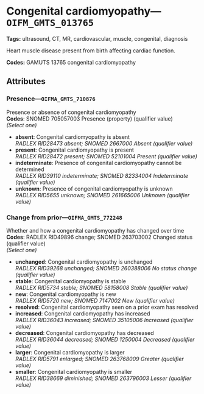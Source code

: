 # Congenital cardiomyopathy—`OIFM_GMTS_013765`

**Tags:** ultrasound, CT, MR, cardiovascular, muscle, congenital, diagnosis

Heart muscle disease present from birth affecting cardiac function.

**Codes:** GAMUTS 13765 congenital cardiomyopathy

## Attributes

### Presence—`OIFMA_GMTS_710876`

Presence or absence of congenital cardiomyopathy  
**Codes**: SNOMED 705057003 Presence (property) (qualifier value)  
*(Select one)*

- **absent**: Congenital cardiomyopathy is absent  
_RADLEX RID28473 absent; SNOMED 2667000 Absent (qualifier value)_
- **present**: Congenital cardiomyopathy is present  
_RADLEX RID28472 present; SNOMED 52101004 Present (qualifier value)_
- **indeterminate**: Presence of congenital cardiomyopathy cannot be determined  
_RADLEX RID39110 indeterminate; SNOMED 82334004 Indeterminate (qualifier value)_
- **unknown**: Presence of congenital cardiomyopathy is unknown  
_RADLEX RID5655 unknown; SNOMED 261665006 Unknown (qualifier value)_

### Change from prior—`OIFMA_GMTS_772248`

Whether and how a congenital cardiomyopathy has changed over time  
**Codes**: RADLEX RID49896 change; SNOMED 263703002 Changed status (qualifier value)  
*(Select one)*

- **unchanged**: Congenital cardiomyopathy is unchanged  
_RADLEX RID39268 unchanged; SNOMED 260388006 No status change (qualifier value)_
- **stable**: Congenital cardiomyopathy is stable  
_RADLEX RID5734 stable; SNOMED 58158008 Stable (qualifier value)_
- **new**: Congenital cardiomyopathy is new  
_RADLEX RID5720 new; SNOMED 7147002 New (qualifier value)_
- **resolved**: Congenital cardiomyopathy seen on a prior exam has resolved  
- **increased**: Congenital cardiomyopathy has increased  
_RADLEX RID36043 increased; SNOMED 35105006 Increased (qualifier value)_
- **decreased**: Congenital cardiomyopathy has decreased  
_RADLEX RID36044 decreased; SNOMED 1250004 Decreased (qualifier value)_
- **larger**: Congenital cardiomyopathy is larger  
_RADLEX RID5791 enlarged; SNOMED 263768009 Greater (qualifier value)_
- **smaller**: Congenital cardiomyopathy is smaller  
_RADLEX RID38669 diminished; SNOMED 263796003 Lesser (qualifier value)_